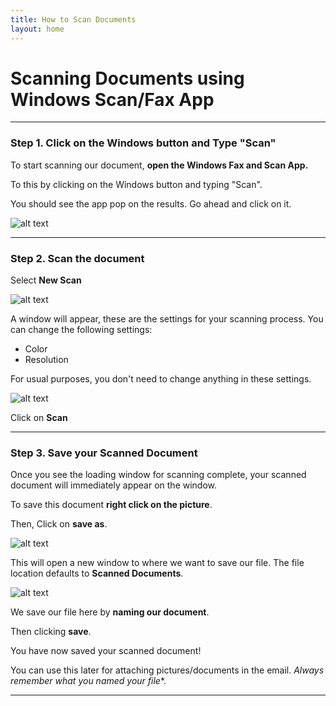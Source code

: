 ```yaml
---
title: How to Scan Documents 
layout: home
---
```


# Scanning Documents using Windows Scan/Fax App
---
### Step 1. Click on the Windows button and Type "Scan"

To start scanning our document, **open the Windows Fax and Scan App.**

To this by clicking on the Windows button and typing "Scan".

You should see the app pop on the results. Go ahead and click on it. 

![alt text](https://i.ibb.co/gVGLn0r/scan1.png)

---

### Step 2. Scan the document

Select **New Scan**

![alt text](https://i.ibb.co/VWYCZBS/scan2.png)

A window will appear, these are the settings for your scanning process. You can change the following settings: 

- Color 
- Resolution

For usual purposes, you don't need to change anything in these settings. 

![alt text](https://i.ibb.co/MNRsCC8/scan3.png)

Click on **Scan**

---

### Step 3. Save your Scanned Document

Once you see the loading window for scanning complete, your scanned document will immediately appear on the window. 

To save this document **right click on the picture**.

Then, Click on **save as**.

![alt text](https://i.ibb.co/kyP8Msj/scan4.png)

This will open a new window to where we want to save our file. The file location defaults to **Scanned Documents**.

![alt text](https://i.ibb.co/p33wjJG/scan5.png)

We save our file here by **naming our document**.

Then clicking **save**.

You have now saved your scanned document!

You can use this later for attaching pictures/documents in the email. *Always remember what you named your file**.

---